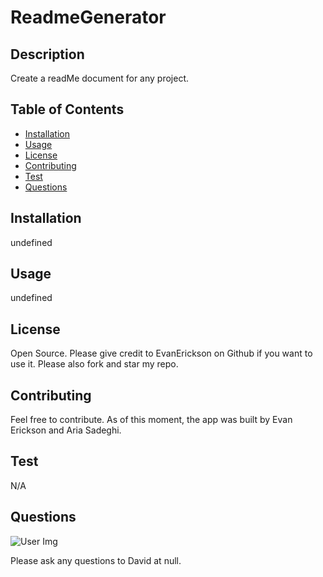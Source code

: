 
# ReadmeGenerator

## Description
Create a readMe document for any project.

## Table of Contents
  * [Installation](#installation)
  * [Usage](#usage)
  * [License](#license)
  * [Contributing](#contributing)
  * [Test](#test)
  * [Questions](#questions)
  
## Installation
undefined

## Usage
undefined

## License
Open Source. Please give credit to EvanErickson on Github if you want to use it. Please also fork and star my repo.

## Contributing
Feel free to contribute. As of this moment, the app was built by Evan Erickson and Aria Sadeghi.

## Test
N/A

## Questions
![User Img](https://avatars3.githubusercontent.com/u/11791361?v=4)

Please ask any questions to David at null.
